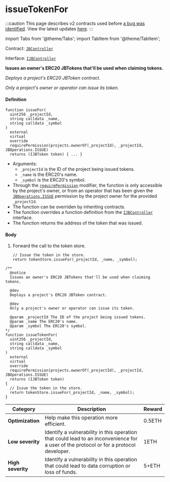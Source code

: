 # issueTokenFor

:::caution
This page describes v2 contracts used before [a bug was identified](/2022-05-24/). View the latest updates [here](https://juicebox.money/#/v2-bug-updates/).
:::

import Tabs from '@theme/Tabs';
import TabItem from '@theme/TabItem';

Contract: [`JBController`](/protocol/api/contracts/or-controllers/jbcontroller/README.md)​‌

Interface: [`IJBController`](/protocol/api/interfaces/ijbcontroller.md)

<Tabs>
<TabItem value="Step by step" label="Step by step">

**Issues an owner's ERC20 JBTokens that'll be used when claiming tokens.**

_Deploys a project's ERC20 JBToken contract._

_Only a project's owner or operator can issue its token._

#### Definition

```
function issueFor(
  uint256 _projectId,
  string calldata _name,
  string calldata _symbol
)
  external
  virtual
  override
  requirePermission(projects.ownerOf(_projectId), _projectId, JBOperations.ISSUE)
  returns (IJBToken token) { ... }
```

* Arguments:
  * `_projectId` is the ID of the project being issued tokens.
  * `_name` is the ERC20's name.
  * `_symbol` is the ERC20's symbol.
* Through the [`requirePermission`](/protocol/api/contracts/or-abstract/jboperatable/modifiers/requirepermission.md) modifier, the function is only accessible by the project's owner, or from an operator that has been given the [`JBOperations.ISSUE`](/protocol/api/libraries/jboperations.md) permission by the project owner for the provided `_projectId`.
* The function can be overriden by inheriting contracts.
* The function overrides a function definition from the [`IJBController`](/protocol/api/interfaces/ijbcontroller.md) interface.
* The function returns the address of the token that was issued.

#### Body

1.  Forward the call to the token store.

    ```
    // Issue the token in the store.
    return tokenStore.issueFor(_projectId, _name, _symbol);
    ```

</TabItem>

<TabItem value="Code" label="Code">

```
/**
  @notice
  Issues an owner's ERC20 JBTokens that'll be used when claiming tokens.

  @dev
  Deploys a project's ERC20 JBToken contract.

  @dev
  Only a project's owner or operator can issue its token.

  @param _projectId The ID of the project being issued tokens.
  @param _name The ERC20's name.
  @param _symbol The ERC20's symbol.
*/
function issueTokenFor(
  uint256 _projectId,
  string calldata _name,
  string calldata _symbol
)
  external
  virtual
  override
  requirePermission(projects.ownerOf(_projectId), _projectId, JBOperations.ISSUE)
  returns (IJBToken token)
{
  // Issue the token in the store.
  return tokenStore.issueFor(_projectId, _name, _symbol);
}
```

</TabItem>

<TabItem value="Bug bounty" label="Bug bounty">

| Category          | Description                                                                                                                            | Reward |
| ----------------- | -------------------------------------------------------------------------------------------------------------------------------------- | ------ |
| **Optimization**  | Help make this operation more efficient.                                                                                               | 0.5ETH |
| **Low severity**  | Identify a vulnerability in this operation that could lead to an inconvenience for a user of the protocol or for a protocol developer. | 1ETH   |
| **High severity** | Identify a vulnerability in this operation that could lead to data corruption or loss of funds.                                        | 5+ETH  |

</TabItem>
</Tabs>
